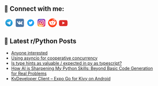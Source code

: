 ## 🔎 Connect with me:
[<img src="https://github.com/bullbesh/bullbesh/blob/main/images/Telegram.png" width="32" height="32" />](https://t.me/bullbesh)
[<img src="https://github.com/bullbesh/bullbesh/blob/main/images/VK.png" width="32" height="32" />](https://vk.com/bullbesh)
[<img src="https://github.com/bullbesh/bullbesh/blob/main/images/Twitter.png" width="32" height="32" />](https://twitter.com/bullbesh1)
[<img src="https://github.com/bullbesh/bullbesh/blob/main/images/Instagram.png" width="32" height="32" />](https://www.instagram.com/bullbesh)
[<img src="https://github.com/bullbesh/bullbesh/blob/main/images/Reddit.png" width="32" height="32" />](https://www.reddit.com/user/bullbesh)
[<img src="https://github.com/bullbesh/bullbesh/blob/main/images/YouTube.png" width="32" height="32" />](https://www.youtube.com/channel/UCtfjRs6uzgq5mfm8S06WTcg)

## 📕 Latest r/Python Posts
<!-- BLOG-POST-LIST:START -->
- [Anyone interested](https://www.reddit.com/r/Python/comments/1m4rk7w/anyone_interested/)
- [Using asyncio for cooperative concurrency](https://www.reddit.com/r/Python/comments/1m4qz35/using_asyncio_for_cooperative_concurrency/)
- [Is type hints as valuable / expected in py as typescript?](https://www.reddit.com/r/Python/comments/1m4ofoe/is_type_hints_as_valuable_expected_in_py_as/)
- [How AI is Sharpening My Python Skills: Beyond Basic Code Generation for Real Problems](https://www.reddit.com/r/Python/comments/1m4o31x/how_ai_is_sharpening_my_python_skills_beyond/)
- [KvDeveloper Client – Expo Go for Kivy on Android](https://www.reddit.com/r/Python/comments/1m4nul8/kvdeveloper_client_expo_go_for_kivy_on_android/)
<!-- BLOG-POST-LIST:END -->
